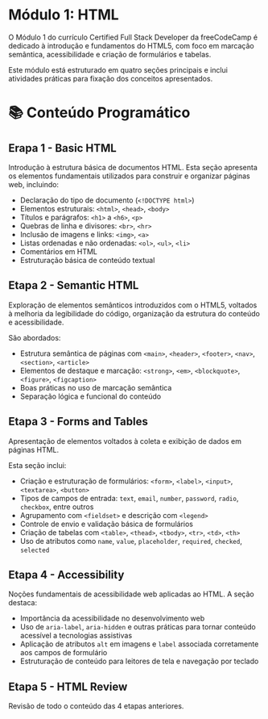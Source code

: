 # Módulo 1: HTML

O Módulo 1 do currículo Certified Full Stack Developer da freeCodeCamp é dedicado à introdução e fundamentos do HTML5, com foco em marcação semântica, acessibilidade e criação de formulários e tabelas.

Este módulo está estruturado em quatro seções principais e inclui atividades práticas para fixação dos conceitos apresentados.

# 📚 Conteúdo Programático

## Erapa 1 - Basic HTML

Introdução à estrutura básica de documentos HTML. Esta seção apresenta os elementos fundamentais utilizados para construir e organizar páginas web, incluindo:

- Declaração do tipo de documento (`<!DOCTYPE html>`)
- Elementos estruturais: `<html>`, `<head>`, `<body>`
- Títulos e parágrafos: `<h1>` a `<h6>`, `<p>`
- Quebras de linha e divisores: `<br>`, `<hr>`
- Inclusão de imagens e links: `<img>`, `<a>`
- Listas ordenadas e não ordenadas: `<ol>`, `<ul>`, `<li>`
- Comentários em HTML
- Estruturação básica de conteúdo textual

## Etapa 2 - Semantic HTML

Exploração de elementos semânticos introduzidos com o HTML5, voltados à melhoria da legibilidade do código, organização da estrutura do conteúdo e acessibilidade. 

São abordados:

- Estrutura semântica de páginas com `<main>`, `<header>`, `<footer>`, `<nav>`, `<section>`, `<article>`
- Elementos de destaque e marcação: `<strong>`, `<em>`, `<blockquote>`, `<figure>`, `<figcaption>`
- Boas práticas no uso de marcação semântica
- Separação lógica e funcional do conteúdo

## Etapa 3 - Forms and Tables

Apresentação de elementos voltados à coleta e exibição de dados em páginas HTML. 

Esta seção inclui:

- Criação e estruturação de formulários: `<form>`, `<label>`, `<input>`, `<textarea>`, `<button>`
- Tipos de campos de entrada: `text`, `email`, `number`, `password`, `radio`, `checkbox`, entre outros
- Agrupamento com `<fieldset>` e descrição com `<legend>`
- Controle de envio e validação básica de formulários
- Criação de tabelas com `<table>`, `<thead>`, `<tbody>`, `<tr>`, `<td>`, `<th>`
- Uso de atributos como `name`, `value`, `placeholder`, `required`, `checked`, `selected`

## Etapa 4 - Accessibility

Noções fundamentais de acessibilidade web aplicadas ao HTML. A seção destaca:

- Importância da acessibilidade no desenvolvimento web
- Uso de `aria-label`, `aria-hidden` e outras práticas para tornar conteúdo acessível a tecnologias assistivas
- Aplicação de atributos `alt` em imagens e `label` associada corretamente aos campos de formulário
- Estruturação de conteúdo para leitores de tela e navegação por teclado

## Etapa 5 - HTML Review

Revisão de todo o conteúdo das 4 etapas anteriores.
